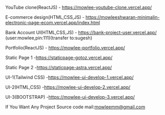 YouTube clone(ReactJS) -   https://mowlee-youtube-clone.vercel.app/

E-commerce design(HTML,CSS,JS)  - https://mowleeshwaran-minimalin-electronic-page-ecom.vercel.app/index.html

Bank Account UI(HTML,CSS,JS)    - https://bank-project-user.vercel.app/  (user:mowlee,pin:111)(transfer to:sugesh)

Portfolio(ReactJS)  - https://mowlee-portfolio.vercel.app/

Static Page 1   -https://staticpage-gotoz.vercel.app/

Static Page 2   -https://staticpage-astra.vercel.app/

UI-1(Tailwind CSS)    -https://mowlee-ui-develop-1.vercel.app/

UI-2(HTML,CSS)    -https://mowlee-ui-develop-2.vercel.app/

UI-3(BOOTSTRAP)    -https://mowlee-ui-develop-3.vercel.app/

If You Want Any Project Source code mail:mowleemm@gmail.com
